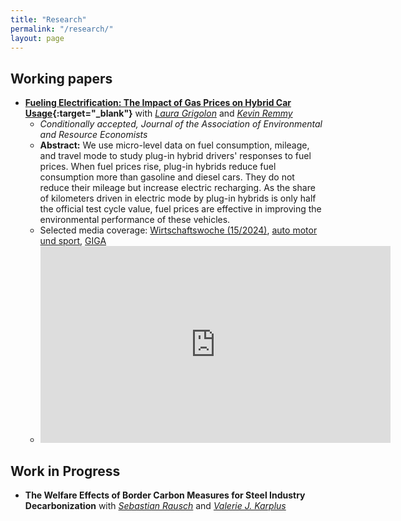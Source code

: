 ```yaml
---
title: "Research"
permalink: "/research/"
layout: page
---
```

## Working papers

* **[Fueling Electrification: The Impact of Gas Prices on Hybrid Car Usage](assets/pdf/20251003_GrigolonParkRemy.pdf){:target="_blank"}** with *[Laura Grigolon](https://sites.google.com/site/lauragrig/home)* and *[Kevin Remmy](http://kevinremmy.com/)*
  * *Conditionally accepted, Journal of the Association of Environmental and Resource Economists*
  * **Abstract:** We use micro-level data on fuel consumption, mileage, and travel mode to study plug-in hybrid drivers' responses to fuel prices. When fuel prices rise, plug-in hybrids reduce fuel consumption more than gasoline and diesel cars. They do not reduce their mileage but increase electric recharging. As the share of kilometers driven in electric mode by plug-in hybrids is only half the official test cycle value, fuel prices are effective in improving the environmental performance of these vehicles.
  * Selected media coverage: [Wirtschaftswoche (15/2024)](https://emagazin.wiwo.de/epaper/wirtschaftswoche-2024-04-05-epa-1271/?interactivelayer=73364), [auto motor und sport](https://www.auto-motor-und-sport.de/verkehr/studie-zur-phev-nutzung-hohe-spritpreise-foerdern-e-kilometer/), [GIGA](https://www.giga.de/news/benzin-zu-teuer-besitzer-von-plug-in-hybriden-denken-um/)
  * <iframe width="560" height="315" src="https://www.youtube.com/embed/dgZ6CLZE1-o?si=h8ylgWcm0KcXVpR-" title="YouTube video player" frameborder="0" allow="accelerometer; autoplay; clipboard-write; encrypted-media; gyroscope; picture-in-picture; web-share" referrerpolicy="strict-origin-when-cross-origin" allowfullscreen></iframe>

## Work in Progress

* **The Welfare Effects of Border Carbon Measures for Steel Industry Decarbonization** with *[Sebastian Rausch](https://sebastianrausch.com)* and *[Valerie J. Karplus](https://vkarplus.com)*
